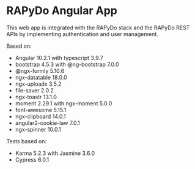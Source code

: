 # RAPyDo Angular App

This web app is integrated with the RAPyDo stack and the RAPyDo REST APIs by implementing authentication and user management.

Based on:

- Angular 10.2.1 with typescript 3.9.7
- bootstrap 4.5.3 with @ng-bootstrap 7.0.0
- @ngx-formly 5.10.6
- ngx-datatable 18.0.0
- ngx-uploadx 3.5.2
- file-saver 2.0.2
- ngx-toastr 13.1.0
- moment 2.29.1 with ngx-moment 5.0.0
- font-awesome 5.15.1
- ngx-clipboard 14.0.1
- angular2-cookie-law 7.0.1
- ngx-spinner 10.0.1

Tests based on:

- Karma 5.2.3 with Jasmine 3.6.0
- Cypress 6.0.1
